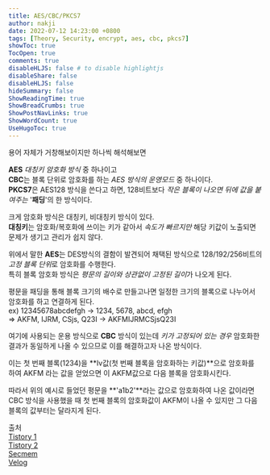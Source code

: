 ```yaml
---
title: AES/CBC/PKCS7
author: nakji
date: 2022-07-12 14:23:00 +0800
tags: [Theory, Security, encrypt, aes, cbc, pkcs7]
showToc: true
TocOpen: true
comments: true
disableHLJS: false # to disable highlightjs
disableShare: false
disableHLJS: false
hideSummary: false
ShowReadingTime: true
ShowBreadCrumbs: true
ShowPostNavLinks: true
ShowWordCount: true
UseHugoToc: true
---
```

용어 자체가 거창해보이지만 하나씩 해석해보면

**AES** *대칭키 암호화 방식* 중 하나이고  
**CBC**는 블록 단위로 암호화를 하는 *AES 방식의 운영모드* 중 하나이다.    
**PKCS7**은 AES128 방식을 쓴다고 하면, 128비트보다 *작은 블록이 나오면 뒤에 값을 붙여주는* '**패딩**'의 한 방식이다.

크게 암호화 방식은 대칭키, 비대칭키 방식이 있다.    
**대칭키**는 암호화/복호화에 쓰이는 키가 같아서 *속도가 빠르지만* 해당 키값이 노출되면 문제가 생기고 관리가 쉽지 않다.

위에서 말한 **AES**는 DES방식의 결함이 발견되어 채택된 방식으로 128/192/256비트의 *고정 블록 단위*로 암호화를 수행한다.  
특히 블록 암호화 방식은 *평문의 길이와 상관없이 고정된 길이*가 나오게 된다.

평문을 패딩을 통해 블록 크기의 배수로 만들고나면 일정한 크기의 블록으로 나누어서 암호화를 하고 연결하게 된다.   
ex) 12345678abcdefgh -> 1234, 5678, abcd, efgh  
=> AKFM, IJRM, CSjs, Q23I -> AKFMIJRMCSjsQ23I

여기에 사용되는 운용 방식으로 **CBC** 방식이 있는데 *키가 고정되어 있는 경우* 암호화한 결과가 동일하게 나올 수 있으므로 이를 해결하고자 나온 방식이다.

이는 첫 번째 블록(1234)을 **Iv값(첫 번째 블록을 암호화하는 키값)**으로 암호화를 하여 AKFM 라는 값을 얻었으면 이 AKFM값으로 다음 블록을 암호화시킨다.

따라서 위의 예시로 들었던 평문을 **'a1b2'**라는 값으로 암호화하여 나온 값이라면 CBC 방식을 사용했을 때 첫 번째 블록의 암호화값이 AKFM이 나올 수 있지만 그 다음 블록의 값부터는 달라지게 된다.

출처    
[Tistory 1](https://liveyourit.tistory.com/183)     
[Tistory 2](https://yjshin.tistory.com/entry/%EC%95%94%ED%98%B8%ED%95%99-%ED%98%84%EB%8C%80-%EB%8C%80%EC%B9%AD%ED%82%A4-%EC%95%94%ED%98%B8%EB%A5%BC-%EC%9D%B4%EC%9A%A9%ED%95%9C-%EC%95%94%ED%98%B8%ED%99%94-%EA%B8%B0%EB%B2%95-ECB-CBC-CFB-OFB-CTR-%EB%AA%A8%EB%93%9C)  
[Secmem](https://www.secmem.org/blog/2019/02/06/block-cipher/)  
[Velog](https://velog.io/@sgh002400/AESCBCPKCS7Padding-%EC%95%94%EB%B3%B5%ED%98%B8%ED%99%94)